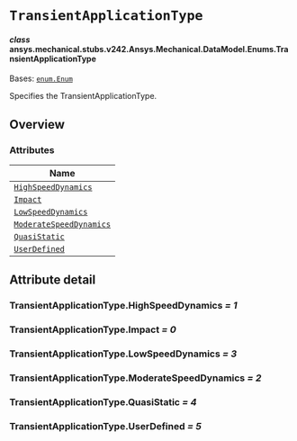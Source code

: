 # `TransientApplicationType`

<a id="ansys.mechanical.stubs.v242.Ansys.Mechanical.DataModel.Enums.TransientApplicationType"></a>

#### *class* ansys.mechanical.stubs.v242.Ansys.Mechanical.DataModel.Enums.TransientApplicationType

Bases: [`enum.Enum`](https://docs.python.org/3/library/enum.html#enum.Enum)

Specifies the TransientApplicationType.

<!-- !! processed by numpydoc !! -->

<a id="overview"></a>

## Overview

### Attributes

| Name |
| ------------------------------------------------------------------------------------------------------------------------------------------------------------ |
| [`HighSpeedDynamics`](#TransientApplicationType.HighSpeedDynamics) |
| [`Impact`](#TransientApplicationType.Impact) |
| [`LowSpeedDynamics`](#TransientApplicationType.LowSpeedDynamics) |
| [`ModerateSpeedDynamics`](#TransientApplicationType.ModerateSpeedDynamics) |
| [`QuasiStatic`](#TransientApplicationType.QuasiStatic) |
| [`UserDefined`](#TransientApplicationType.UserDefined) |

<a id="attribute-detail"></a>

## Attribute detail

<a id="TransientApplicationType.HighSpeedDynamics"></a>

### TransientApplicationType.HighSpeedDynamics *= 1*

<a id="TransientApplicationType.Impact"></a>

### TransientApplicationType.Impact *= 0*

<a id="TransientApplicationType.LowSpeedDynamics"></a>

### TransientApplicationType.LowSpeedDynamics *= 3*

<a id="TransientApplicationType.ModerateSpeedDynamics"></a>

### TransientApplicationType.ModerateSpeedDynamics *= 2*

<a id="TransientApplicationType.QuasiStatic"></a>

### TransientApplicationType.QuasiStatic *= 4*

<a id="TransientApplicationType.UserDefined"></a>

### TransientApplicationType.UserDefined *= 5*


